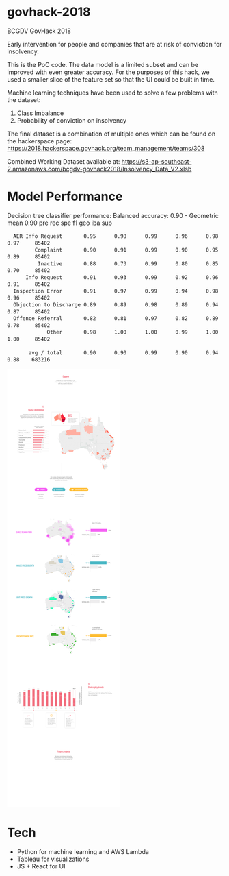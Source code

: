 # govhack-2018
BCGDV GovHack 2018

Early intervention for people and companies that are at risk of conviction for insolvency.

This is the PoC code. The data model is a limited subset and can be improved with even greater accuracy.
For the purposes of this hack, we used a smaller slice of the feature set so that the UI could be built in time.

Machine learning techniques have been used to solve a few problems with the dataset:
1. Class Imbalance
2. Probability of conviction on insolvency

The final dataset is a combination of multiple ones which can be found on the hackerspace page:
https://2018.hackerspace.govhack.org/team_management/teams/308

Combined Working Dataset available at:
https://s3-ap-southeast-2.amazonaws.com/bcgdv-govhack2018/Insolvency_Data_V2.xlsb

# Model Performance
Decision tree classifier performance:
Balanced accuracy: 0.90 - Geometric mean 0.90
                              pre       rec       spe        f1       geo       iba       sup

      AER Info Request       0.95      0.98      0.99      0.96      0.98      0.97     85402
             Complaint       0.90      0.91      0.99      0.90      0.95      0.89     85402
              Inactive       0.88      0.73      0.99      0.80      0.85      0.70     85402
          Info Request       0.91      0.93      0.99      0.92      0.96      0.91     85402
      Inspection Error       0.91      0.97      0.99      0.94      0.98      0.96     85402
      Objection to Discharge 0.89      0.89      0.98      0.89      0.94      0.87     85402
      Offence Referral       0.82      0.81      0.97      0.82      0.89      0.78     85402
                 Other       0.98      1.00      1.00      0.99      1.00      1.00     85402

           avg / total       0.90      0.90      0.99      0.90      0.94      0.88    683216


![dataviz](https://github.com/lshang0311/govhack-2018/blob/master/dataviz.png)

# Tech
- Python for machine learning and AWS Lambda
- Tableau for visualizations
- JS + React for UI